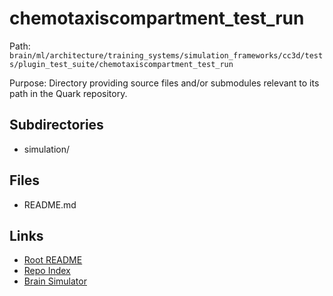 # chemotaxiscompartment_test_run

Path: `brain/ml/architecture/training_systems/simulation_frameworks/cc3d/tests/plugin_test_suite/chemotaxiscompartment_test_run`

Purpose: Directory providing source files and/or submodules relevant to its path in the Quark repository.

## Subdirectories
- simulation/

## Files
- README.md

## Links
- [Root README](../../../../../../../../README.md)
- [Repo Index](../../../../../../../../repo_index.json)
- [Brain Simulator](../../../../../../../../brain/architecture/brain_simulator.py)
